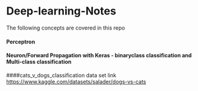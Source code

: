 # Deep-learning-Notes
The following concepts are covered in this repo
#### Perceptron 
#### Neuron/Forward Propagation with Keras - binaryclass classification and Multi-class classification


####cats_v_dogs_classification data set link 
https://www.kaggle.com/datasets/salader/dogs-vs-cats
